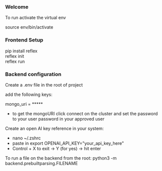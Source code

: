 ### Welcome

To run activate the virtual env

source env/bin/activate

### Frontend Setup

pip install reflex  
reflex init  
reflex run  

### Backend configuration 

Create a .env file in the root of project 

add the following keys: 

mongo_uri = ***** 

  - to get the mongoURI click connect on the cluster and set the password to your user password in your approved user

Create an open AI key reference in your system: 
  - nano ~/.zshrc
  - paste in export OPENAI_API_KEY="your_api_key_here"
  - Control + X to exit → Y (for yes) → hit enter

To run a file on the backend from the root: python3 -m backend.prebuiltparsing.FILENAME 
